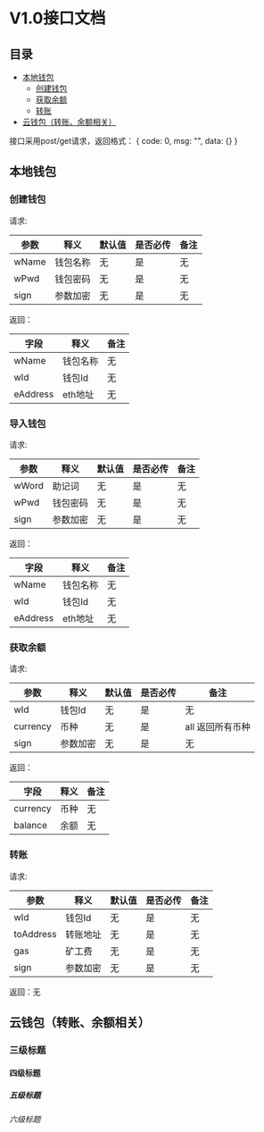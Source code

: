 V1.0接口文档
===================================
目录
-----------------------------------
  * [本地钱包](#%E6%9C%AC%E5%9C%B0%E9%92%B1%E5%8C%85)
    * [创建钱包](#%E5%88%9B%E5%BB%BA%E9%92%B1%E5%8C%85)
    * [获取余额](#%E8%8E%B7%E5%8F%96%E4%BD%99%E9%A2%9D)
    * [转账](#%E8%BD%AC%E8%B4%A6)
  * [云钱包（转账、余额相关）](#%E4%BA%91%E9%92%B1%E5%8C%85%E8%BD%AC%E8%B4%A6%E4%BD%99%E9%A2%9D%E7%9B%B8%E5%85%B3)

接口采用post/get请求，返回格式：
{
	code: 0,
	msg: "",
	data: {}
}

## 本地钱包
### 创建钱包
请求:
 
 参数 | 释义 | 默认值 | 是否必传 | 备注
 ---- | ----- | ------ | ------  | ------  
 wName  | 钱包名称 | 无 | 是 | 无 
 wPwd  | 钱包密码 | 无 | 是 | 无   
 sign  | 参数加密 | 无 | 是 | 无   
 
 返回：
  
 字段 | 释义 | 备注
 ---- | ----- | ------ 
 wName  | 钱包名称 | 无
 wId  | 钱包Id | 无 
 eAddress  | eth地址 | 无 
 
 ### 导入钱包
请求:
 
 参数 | 释义 | 默认值 | 是否必传 | 备注
 ---- | ----- | ------ | ------  | ------  
 wWord  | 助记词 | 无 | 是 | 无 
 wPwd  | 钱包密码 | 无 | 是 | 无   
 sign  | 参数加密 | 无 | 是 | 无   
 
 返回：
  
 字段 | 释义 | 备注
 ---- | ----- | ------ 
 wName  | 钱包名称 | 无
 wId  | 钱包Id | 无 
 eAddress  | eth地址 | 无 
 
### 获取余额
请求:
 
 参数 | 释义 | 默认值 | 是否必传 | 备注
 ---- | ----- | ------ | ------  | ------  
 wId  | 钱包Id | 无 | 是 | 无 
 currency  | 币种 | 无 | 是 | all 返回所有币种   
 sign  | 参数加密 | 无 | 是 | 无   
 
 返回：
  
 字段 | 释义 | 备注
 ---- | ----- | ------ 
 currency  | 币种 | 无
 balance  | 余额 | 无 
  
### 转账
请求:
 
 参数 | 释义 | 默认值 | 是否必传 | 备注
 ---- | ----- | ------ | ------  | ------  
 wId  | 钱包Id | 无 | 是 | 无 
 toAddress  | 转账地址 | 无 | 是 | 无
 gas  | 矿工费 | 无 | 是 | 无
 sign  | 参数加密 | 无 | 是 | 无   
 
 返回：无
 
## 云钱包（转账、余额相关）
### 三级标题
#### 四级标题
##### 五级标题
###### 六级标题
